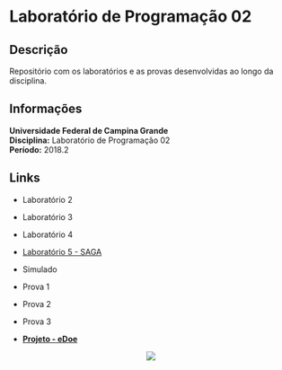 # Laboratório de Programação 02

## Descrição

Repositório com os laboratórios e as provas desenvolvidas ao longo da disciplina.

## Informações

**Universidade Federal de Campina Grande**  
**Disciplina:** Laboratório de Programação 02  
**Período:** 2018.2

## Links

* Laboratório 2
* Laboratório 3
* Laboratório 4
* [Laboratório 5 - SAGA](https://github.com/HigorSnt/SAGA "SAGA")
* Simulado
* Prova 1
* Prova 2
* Prova 3

* [**Projeto - eDoe**](https://github.com/HigorSnt/eDoe "eDoe")


<p align="center">
  <img src="http://alumni.computacao.ufcg.edu.br/static/logica/images/logo.png"/>
</p>
